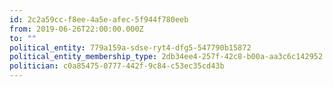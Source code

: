 ```yaml
---
id: 2c2a59cc-f8ee-4a5e-afec-5f944f780eeb
from: 2019-06-26T22:00:00.000Z
to: ""
political_entity: 779a159a-sdse-ryt4-dfg5-547790b15872
political_entity_membership_type: 2db34ee4-257f-42c8-b00a-aa3c6c142952
politician: c0a85475-0777-442f-9c84-c53ec35cd43b
---
```

